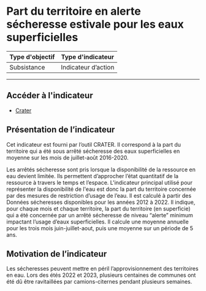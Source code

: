 # Part du territoire en alerte sécheresse estivale pour les eaux superficielles 

|Type d'objectif|Type d'indicateur|
|--|--|
|Subsistance|Indicateur d’action|

---

## Accéder à l'indicateur

- [Crater](https://crater.resiliencealimentaire.org/carte/eau-alertes-secheresse/epci)



## Présentation de l’indicateur

Cet indicateur est fourni par l’outil CRATER.
Il correspond à la part du territoire qui a été sous arrêté sécheresse des eaux superficielles en moyenne sur les mois de juillet-août 2016-2020.

Les arrêtés sécheresse sont pris lorsque la disponibilité de la ressource en eau devient limitée. Ils permettent d’approcher l’état quantitatif de la ressource à travers le temps et l’espace. L'indicateur principal utilisé pour représenter la disponibilité de l'eau est donc la part du territoire concernée par des mesures de restriction d’usage de l’eau. 
Il est calculé à partir des Données sécheresses disponibles pour les années 2012 à 2022. Il indique, pour chaque mois et chaque territoire, la part du territoire (en superficie) qui a été concernée par un arrêté sécheresse de niveau “alerte” minimum impactant l’usage d’eaux superficielles. Il calcule une moyenne annuelle pour les trois mois juin-juillet-aout, puis une moyenne sur un période de 5 ans. 

## Motivation de l’indicateur

Les sécheresses peuvent mettre en péril l’approvisionnement des territoires en eau. Lors des étés 2022 et 2023, plusieurs centaines de communes ont été dû être ravitaillées par camions-citernes pendant plusieurs semaines. 
